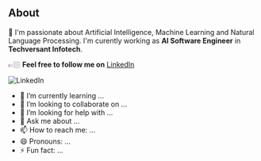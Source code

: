 
## About

🔭 I'm passionate about Artificial Intelligence, Machine Learning and Natural Language Processing. I'm curently working as **AI Software Engineer** in **Techversant Infotech**.

👉🏼 **Feel free to follow me on** [LinkedIn](https://www.linkedin.com/in/sreerag-radhakrishnan-599036130/)

![LinkedIn](https://img.shields.io/badge/linkedin-%230077B5.svg?style=for-the-badge&logo=linkedin&logoColor=white)


- 🌱 I’m currently learning ...
- 👯 I’m looking to collaborate on ...
- 🤔 I’m looking for help with ...
- 💬 Ask me about ...
- 📫 How to reach me: ...
- 😄 Pronouns: ...
- ⚡ Fun fact: ...
